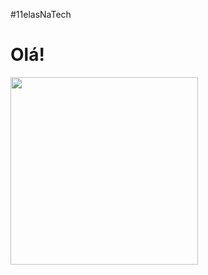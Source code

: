 #11elasNaTech
<span aling = "center">
  <h1>Olá!</h1>
<div aling ="center">
  <img src = "https://github.com/mononoke1986/turma/assets/108529000/db283d03-858e-48a9-b945-0994a34f9f85" width="300px"/>
</div>
